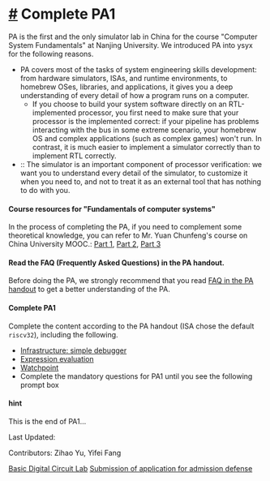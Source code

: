 [#](#Complete-PA1) Complete PA1
=================

PA is the first and the only simulator lab in China for the course "Computer System Fundamentals" at Nanjing University. We introduced PA into ysyx for the following reasons.

* PA covers most of the tasks of system engineering skills development: from hardware simulators, ISAs, and runtime environments, to homebrew OSes, libraries, and applications, it gives you a deep understanding of every detail of how a program runs on a computer.
    * If you choose to build your system software directly on an RTL-implemented processor, you first need to make sure that your processor is the implemented correct: if your pipeline has problems interacting with the bus in some extreme scenario, your homebrew OS and complex applications (such as complex games) won't run. In contrast, it is much easier to implement a simulator correctly than to implement RTL correctly.
* :: The simulator is an important component of processor verification: we want you to understand every detail of the simulator, to customize it when you need to, and not to treat it as an external tool that has nothing to do with you.

#### Course resources for "Fundamentals of computer systems"

In the process of completing the PA, if you need to complement some theoretical knowledge, you can refer to Mr. Yuan Chunfeng's course on China University MOOC.: [Part 1](https://www.icourse163.org/course/NJU-1001625001), [Part 2](https://www.icourse163.org/course/NJU-1001964032), [Part 3](https://www.icourse163.org/course/NJU-1002532004)

#### Read the FAQ (Frequently Asked Questions) in the PA handout.

Before doing the PA, we strongly recommend that you read [FAQ in the PA handout](/docs/ics-pa/FAQ.html) to get a better understanding of the PA.

#### Complete PA1

Complete the content according to the PA handout (ISA chose the default `riscv32`), including the following.

*   [Infrastructure: simple debugger](/docs/ics-pa/1.4.html)
*   [Expression evaluation](/docs/ics-pa/1.5.html)
*   [Watchpoint](/docs/ics-pa/1.6.html)
*   Complete the mandatory questions for PA1 until you see the following prompt box

#### hint

This is the end of PA1...

Last Updated:

Contributors: Zihao Yu, Yifei Fang

[Basic Digital Circuit Lab](/docs/2306/prestudy/0.5.html) [Submission of application for admission defense](/docs/2306/prestudy/0.7.html)